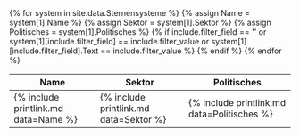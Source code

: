 <table>
<thead>
<tr><th>Name</th><th>Sektor</th><th>Politisches</th></tr>
</thead>
<tbody>
{% for system in site.data.Sternensysteme %}
    {% assign Name = system[1].Name %}
    {% assign Sektor = system[1].Sektor %}
    {% assign Politisches = system[1].Politisches %}
    {% if include.filter_field == '' or system[1][include.filter_field] == include.filter_value or system[1][include.filter_field].Text == include.filter_value %}
        <tr>
            <td>{% include printlink.md data=Name %}</td>
            <td>{% include printlink.md data=Sektor %}</td>
            <td>{% include printlink.md data=Politisches %}</td>
        </tr>
    {% endif %}
{% endfor %}
</tbody>
</table>
